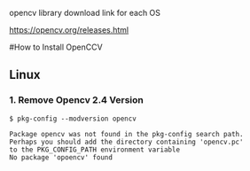opencv library download link for each OS

https://opencv.org/releases.html

#How to Install OpenCCV

## Linux 

### 1. Remove Opencv 2.4 Version

```
$ pkg-config --modversion opencv
```

```
Package opencv was not found in the pkg-config search path.
Perhaps you should add the directory containing 'opencv.pc'
to the PKG_CONFIG_PATH environment variable
No package 'opoencv' found
```
